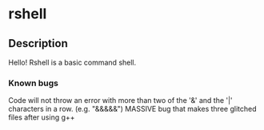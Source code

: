 # rshell
## Description
Hello!
Rshell is a basic command shell.

### Known bugs
Code will not throw an error with more than two of the '&' and the '|' characters in a row. (e.g. "&&&&&")
MASSIVE bug that makes three glitched files after using g++